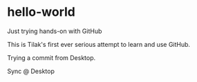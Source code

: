 # hello-world
Just trying hands-on with GitHub

This is Tilak's first ever serious attempt to learn and use GitHub.

Trying a commit from Desktop.

Sync @ Desktop
